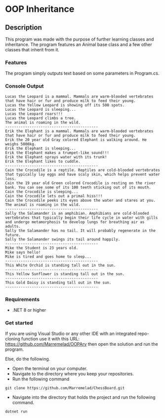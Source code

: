 # OOP Inheritance

## Description
This program was made with the purpose of further learning classes and inheritance. The program features an Animal base class and a few other classes that inherit from it.

### Features
The program simply outputs text based on some parameters in Program.cs.

### Console Output
```console
Lucas the Leopard is a mammal. Mammals are warm-blooded vertebrates that have hair or fur and produce milk to feed their young.
Lucas the Yellow Leopard is showing off its 500 spots.
Lucas the Leopard is sleeping...
Lucas the Leopard roars!!!
Lucas the Leopard climbs a tree.
The animal is roaming in the wild.
------------------------------------------
Erik the Elephant is a mammal. Mammals are warm-blooded vertebrates that have hair or fur and produce milk to feed their young.
Erik the 20 year old Gray colored Elephant is walking around. He weighs 5000kg.
Erik the Elephant is sleeping...
Erik the Elephant makes a trumpet-like sound!!!
Erik the Elephant sprays water with its trunk!
Erik the Elephant likes to cuddle.
------------------------------------------
Cain the Crocodile is a reptile. Reptiles are cold-blooded vertebrates that typically lay eggs and have scaly skin, which helps prevent water loss.
Cain the 19 year old Green colored Crocodile is resting on the river bank. You can see some of its 100 teeth sticking out of its mouth.
Cain the Crocodile is sleeping...
Cain the Crocodile lets out a primal hiss!!!
Cain the Crocodile peeks its eyes above the water and stares at you.
The animal is roaming in the wild.
------------------------------------------
Sally the Salamander is an amphibian. Amphibians are cold-blooded vertebrates that typically begin their life cycle in water with gills and undergo metamorphosis to develop lungs for breathing air as adults.
Sally the Salamander has no tail. It will probably regenerate in the future.
Sally the Salamander swings its tail around happily.
------------------------------------------
Mike the Student is 23 years old.
Mike says hello!
Mike is tired and goes home to sleep...
------------------------------------------
This White Orchid is standing tall out in the sun.
------------------------------------------
This Yellow Sunflower is standing tall out in the sun.
------------------------------------------
This Gold Daisy is standing tall out in the sun.
------------------------------------------
```

### Requirements
* .NET 8 or higher

### Get started
If you are using Visual Studio or any other IDE with an integrated repo-cloning function use it with this URL: https://github.com/Marremelad/OOPArv
then open the solution and run the program.

Else, do the following.
* Open the terminal on your computer.
* Navigate to the directory where you keep your repositories.
* Run the following command
```console
git clone https://github.com/Marremelad/ChessBoard.git        
```
* Navigate into the directory that holds the project and run the following command.
```console
dotnet run
```


